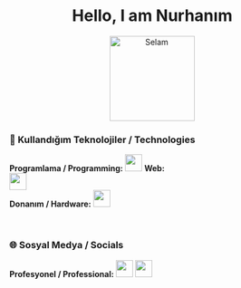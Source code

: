 
<h1 align="center">Hello, I am Nurhanım</h1>

<center>
  <img src="https://media.giphy.com/media/hvRJCLFzcasrR4ia7z/giphy.gif" alt="Selam" width="150">
</center>


### 🚀 Kullandığım Teknolojiler / Technologies
<p align="left">
  <strong>Programlama / Programming:</strong>
  <img src="https://skillicons.dev/icons?i=cs,cpp,python,java,js,php" height="30"/>  
  <strong>Web:</strong>
  <br>
  <img src="https://skillicons.dev/icons?i=html,css,react,tailwind,nodejs,mysql" height="30"/>  
  <br>
  <strong>Donanım / Hardware:</strong>
  <img src="https://skillicons.dev/icons?i=arduino,esp32" height="30"/>  
</p>
<br>


### 🌐 Sosyal Medya / Socials
<p align="left">
  <strong>Profesyonel / Professional:</strong>
  <a href="https://linkedin.com/in/kendi-linkedin-adresin" target="_blank"><img src="https://skillicons.dev/icons?i=linkedin" height="30"/></a>  
  <a href="nurhanimyardimci04@gmail.com"><img src="https://skillicons.dev/icons?i=gmail" height="30"/></a>  
</p>
